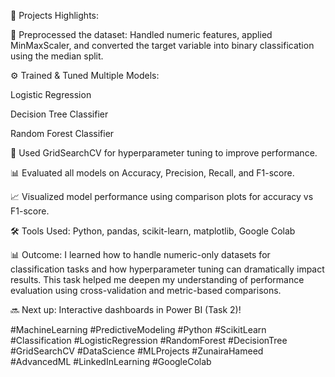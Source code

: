 📌 Projects Highlights:

🧹 Preprocessed the dataset: Handled numeric features, applied MinMaxScaler, and converted the target variable into binary classification using the median split.

⚙️ Trained & Tuned Multiple Models:

Logistic Regression

Decision Tree Classifier

Random Forest Classifier

🧪 Used GridSearchCV for hyperparameter tuning to improve performance.

📊 Evaluated all models on Accuracy, Precision, Recall, and F1-score.

📈 Visualized model performance using comparison plots for accuracy vs F1-score.

🛠️ Tools Used:
Python, pandas, scikit-learn, matplotlib, Google Colab

📊 Outcome:
I learned how to handle numeric-only datasets for classification tasks and how hyperparameter tuning can dramatically impact results. This task helped me deepen my understanding of performance evaluation using cross-validation and metric-based comparisons.

🔜 Next up: Interactive dashboards in Power BI (Task 2)!

#MachineLearning #PredictiveModeling #Python #ScikitLearn #Classification #LogisticRegression #RandomForest #DecisionTree #GridSearchCV #DataScience #MLProjects #ZunairaHameed #AdvancedML #LinkedInLearning #GoogleColab

